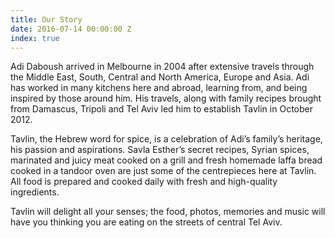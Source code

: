 ```yaml
---
title: Our Story
date: 2016-07-14 00:00:00 Z
index: true
---
```


Adi Daboush arrived in Melbourne in 2004 after extensive travels through the Middle East, South, Central and North America, Europe and Asia. Adi has worked in many kitchens here and abroad, learning from, and being inspired by those around him. His travels, along with family recipes brought from Damascus, Tripoli and Tel Aviv led him to establish Tavlin in October 2012.

Tavlin, the Hebrew word for spice, is a celebration of Adi’s family’s heritage, his passion and aspirations. Savla Esther’s secret recipes, Syrian spices, marinated and juicy meat cooked on a grill and fresh homemade laffa bread cooked in a tandoor oven are just some of the centrepieces here at Tavlin. All food is prepared and cooked daily with fresh and high-quality ingredients.

Tavlin will delight all your senses; the food, photos, memories and music will have you thinking you are eating on the streets of central Tel Aviv.